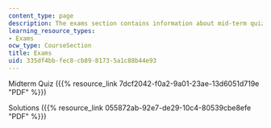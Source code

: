 ```yaml
---
content_type: page
description: The exams section contains information about mid-term quiz and its solution.
learning_resource_types:
- Exams
ocw_type: CourseSection
title: Exams
uid: 335df4bb-fec8-cb89-8173-5a1c88b44e93
---
```


Midterm Quiz ({{% resource_link 7dcf2042-f0a2-9a01-23ae-13d6051d719e "PDF" %}})

Solutions ({{% resource_link 055872ab-92e7-de29-10c4-80539cbe8efe "PDF" %}})